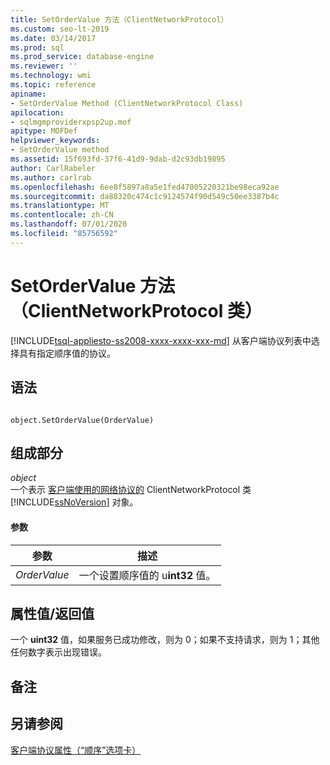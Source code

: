 ```yaml
---
title: SetOrderValue 方法（ClientNetworkProtocol）
ms.custom: seo-lt-2019
ms.date: 03/14/2017
ms.prod: sql
ms.prod_service: database-engine
ms.reviewer: ''
ms.technology: wmi
ms.topic: reference
apiname:
- SetOrderValue Method (ClientNetworkProtocol Class)
apilocation:
- sqlmgmproviderxpsp2up.mof
apitype: MOFDef
helpviewer_keywords:
- SetOrderValue method
ms.assetid: 15f693fd-37f6-41d9-9dab-d2c93db19895
author: CarlRabeler
ms.author: carlrab
ms.openlocfilehash: 6ee8f5897a8a5e1fed47005220321be98eca92ae
ms.sourcegitcommit: da88320c474c1c9124574f90d549c50ee3387b4c
ms.translationtype: MT
ms.contentlocale: zh-CN
ms.lasthandoff: 07/01/2020
ms.locfileid: "85756592"
---
```

# <a name="setordervalue-method-clientnetworkprotocol-class"></a>SetOrderValue 方法（ClientNetworkProtocol 类）
[!INCLUDE[tsql-appliesto-ss2008-xxxx-xxxx-xxx-md](../../../includes/applies-to-version/sqlserver.md)]
  从客户端协议列表中选择具有指定顺序值的协议。  
  
## <a name="syntax"></a>语法  
  
```  
  
object.SetOrderValue(OrderValue)  
```  
  
## <a name="parts"></a>组成部分  
 *object*  
 一个表示 [客户端使用的网络协议的](../../../relational-databases/wmi-provider-configuration-classes/clientnetworkprotocol-class/clientnetworkprotocol-class.md) ClientNetworkProtocol 类 [!INCLUDE[ssNoVersion](../../../includes/ssnoversion-md.md)] 对象。  
  
#### <a name="parameters"></a>参数  
  
|参数|描述|  
|---------------|-----------------|  
|*OrderValue*|一个设置顺序值的 u**int32** 值。|  
  
## <a name="property-valuereturn-value"></a>属性值/返回值  
 一个 **uint32** 值，如果服务已成功修改，则为 0；如果不支持请求，则为 1；其他任何数字表示出现错误。  
  
## <a name="remarks"></a>备注  
  
## <a name="see-also"></a>另请参阅  
 [客户端协议属性（“顺序”选项卡）](https://technet.microsoft.com/library/ms187884.aspx)  
  
  
